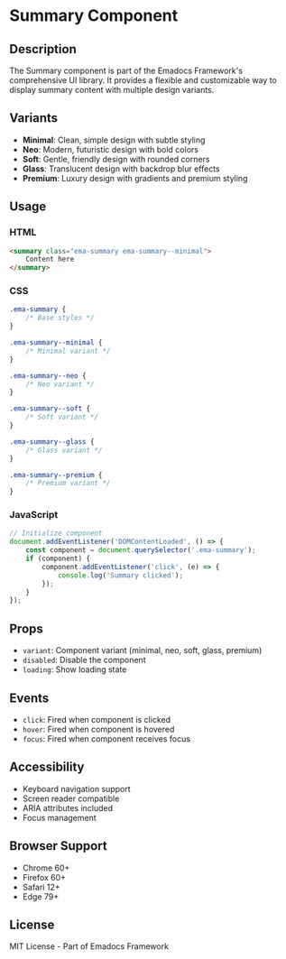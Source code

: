 # Summary Component

## Description
The Summary component is part of the Emadocs Framework's comprehensive UI library. It provides a flexible and customizable way to display summary content with multiple design variants.

## Variants
- **Minimal**: Clean, simple design with subtle styling
- **Neo**: Modern, futuristic design with bold colors
- **Soft**: Gentle, friendly design with rounded corners
- **Glass**: Translucent design with backdrop blur effects
- **Premium**: Luxury design with gradients and premium styling

## Usage

### HTML
```html
<summary class="ema-summary ema-summary--minimal">
    Content here
</summary>
```

### CSS
```css
.ema-summary {
    /* Base styles */
}

.ema-summary--minimal {
    /* Minimal variant */
}

.ema-summary--neo {
    /* Neo variant */
}

.ema-summary--soft {
    /* Soft variant */
}

.ema-summary--glass {
    /* Glass variant */
}

.ema-summary--premium {
    /* Premium variant */
}
```

### JavaScript
```javascript
// Initialize component
document.addEventListener('DOMContentLoaded', () => {
    const component = document.querySelector('.ema-summary');
    if (component) {
        component.addEventListener('click', (e) => {
            console.log('Summary clicked');
        });
    }
});
```

## Props
- `variant`: Component variant (minimal, neo, soft, glass, premium)
- `disabled`: Disable the component
- `loading`: Show loading state

## Events
- `click`: Fired when component is clicked
- `hover`: Fired when component is hovered
- `focus`: Fired when component receives focus

## Accessibility
- Keyboard navigation support
- Screen reader compatible
- ARIA attributes included
- Focus management

## Browser Support
- Chrome 60+
- Firefox 60+
- Safari 12+
- Edge 79+

## License
MIT License - Part of Emadocs Framework
